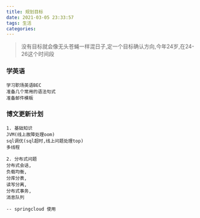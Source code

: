 ```yaml
---
title: 规划目标
date: 2021-03-05 23:33:57
tags: 生活
categories: 
---
```


> 没有目标就会像无头苍蝇一样混日子,定一个目标确认方向,今年24岁,在24-26这个时间段

### 学英语

```
学习职场英语BEC
准备几个常用的语法句式
准备邮件模板
```

### 博文更新计划

```
1. 基础知识
JVM(线上故障处理oom)
sql调优(sql超时,线上问题处理top)
多线程

2. 分布式问题
分布式会话,
负载均衡,
分库分表,
读写分离,
分布式事务,
消息队列

-- springcloud 使用
```
